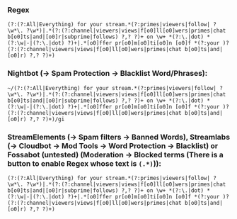### Regex
`(?:(?:All|Everything) for your stream.*(?:primes|viewers|follow| ?\w*\. ?\w*)|.*(?:(?:channel|viewers|views|f[o0]ll[o0]wers|primes|chat b[o0]ts|and|[o0]r|subprime|follows) ?,? ?)+ on \w+ *(?:\.|dot) *(?:\w|-|(?:\.|dot) ?)+|.*[o0]ffer pr[o0]m[o0]ti[o0]n [o0]f *(?:your )?(?:(?:channel|viewers|views|f[o0]ll[o0]wers|primes|chat b[o0]ts|and|[o0]r) ?,? ?)+)`

### Nightbot (-> Spam Protection -> Blacklist Word/Phrases):
`~/(?:(?:All|Everything) for your stream.*(?:primes|viewers|follow| ?\w*\. ?\w*)|.*(?:(?:channel|viewers|views|f[o0]ll[o0]wers|primes|chat b[o0]ts|and|[o0]r|subprime|follows) ?,? ?)+ on \w+ *(?:\.|dot) *(?:\w|-|(?:\.|dot) ?)+|.*[o0]ffer pr[o0]m[o0]ti[o0]n [o0]f *(?:your )?(?:(?:channel|viewers|views|f[o0]ll[o0]wers|primes|chat b[o0]ts|and|[o0]r) ?,? ?)+)/gi`

### StreamElements (-> Spam filters -> Banned Words), Streamlabs (-> Cloudbot -> Mod Tools -> Word Protection -> Blacklist) or Fossabot (untested) (Moderation -> Blocked terms (There is a button to enable Regex whose text is `(.*)`)):
`(?:(?:All|Everything) for your stream.*(?:primes|viewers|follow| ?\w*\. ?\w*)|.*(?:(?:channel|viewers|views|f[o0]ll[o0]wers|primes|chat b[o0]ts|and|[o0]r|subprime|follows) ?,? ?)+ on \w+ *(?:\.|dot) *(?:\w|-|(?:\.|dot) ?)+|.*[o0]ffer pr[o0]m[o0]ti[o0]n [o0]f *(?:your )?(?:(?:channel|viewers|views|f[o0]ll[o0]wers|primes|chat b[o0]ts|and|[o0]r) ?,? ?)+)`
